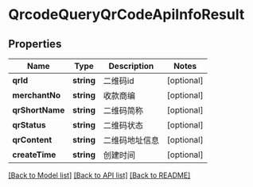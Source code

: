 # QrcodeQueryQrCodeApiInfoResult

## Properties
Name | Type | Description | Notes
------------ | ------------- | ------------- | -------------
**qrId** | **string** | 二维码id | [optional] 
**merchantNo** | **string** | 收款商编 | [optional] 
**qrShortName** | **string** | 二维码简称 | [optional] 
**qrStatus** | **string** | 二维码状态 | [optional] 
**qrContent** | **string** | 二维码地址信息 | [optional] 
**createTime** | **string** | 创建时间 | [optional] 

[[Back to Model list]](../README.md#documentation-for-models) [[Back to API list]](../README.md#documentation-for-api-endpoints) [[Back to README]](../README.md)


